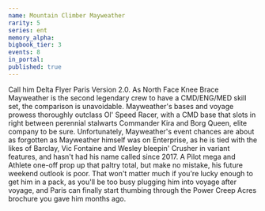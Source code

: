 ```yaml
---
name: Mountain Climber Mayweather
rarity: 5
series: ent
memory_alpha:
bigbook_tier: 3
events: 8
in_portal:
published: true
---
```


Call him Delta Flyer Paris Version 2.0. As North Face Knee Brace Mayweather is the second legendary crew to have a CMD/ENG/MED skill set, the comparison is unavoidable. Mayweather's bases and voyage prowess thoroughly outclass Ol' Speed Racer, with a CMD base that slots in right between perennial stalwarts Commander Kira and Borg Queen, elite company to be sure. Unfortunately, Mayweather's event chances are about as forgotten as Mayweather himself was on Enterprise, as he is tied with the likes of Barclay, Vic Fontaine and Wesley bleepin' Crusher in variant features, and hasn't had his name called since 2017. A Pilot mega and Athlete one-off prop up that paltry total, but make no mistake, his future weekend outlook is poor. That won't matter much if you're lucky enough to get him in a pack, as you'll be too busy plugging him into voyage after voyage, and Paris can finally start thumbing through the Power Creep Acres brochure you gave him months ago.
